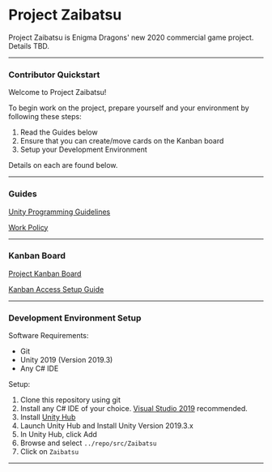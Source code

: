 # Project Zaibatsu

Project Zaibatsu is Enigma Dragons' new 2020 commercial game project. Details TBD. 

----

### Contributor Quickstart

Welcome to Project Zaibatsu! 

To begin work on the project, prepare yourself and your environment by following these steps:
1. Read the Guides below
2. Ensure that you can create/move cards on the Kanban board
3. Setup your Development Environment

Details on each are found below.

----

### Guides

[Unity Programming Guidelines](./UnityProgrammingGuidelines.md)

[Work Policy](https://enigmadragons.com/work-policy/)

----

### Kanban Board

[Project Kanban Board](https://zube.io/enigmadragons/zaibatsu/w/zaibatsu-all/edit)

[Kanban Access Setup Guide](./KanbanGuide.md)

----

### Development Environment Setup

Software Requirements:
- Git
- Unity 2019 (Version 2019.3)
- Any C# IDE

Setup:
1. Clone this repository using git
2. Install any C# IDE of your choice. [Visual Studio 2019](https://visualstudio.microsoft.com/thank-you-downloading-visual-studio/?sku=Community&rel=16) recommended.
3. Install [Unity Hub](https://unity3d.com/get-unity/download)
4. Launch Unity Hub and Install Unity Version 2019.3.x
5. In Unity Hub, click Add
6. Browse and select `../repo/src/Zaibatsu`
7. Click on `Zaibatsu`

----
